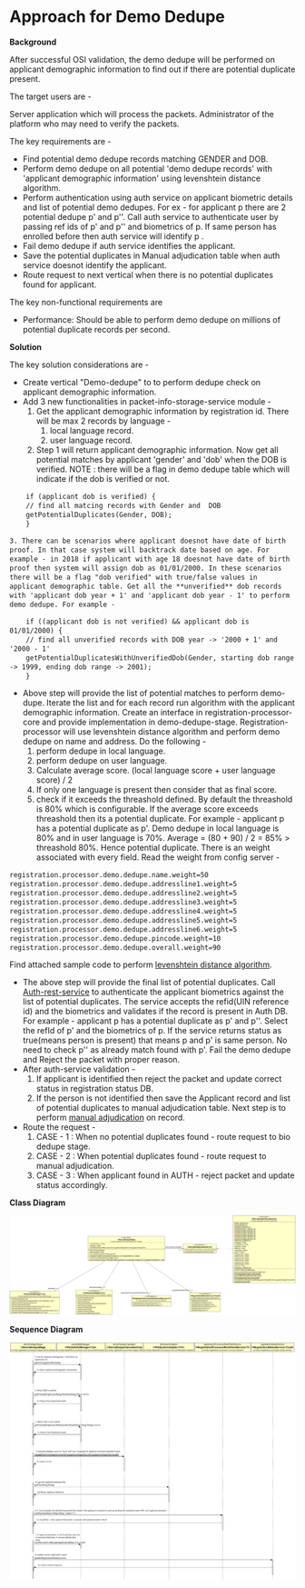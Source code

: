 # Approach for Demo Dedupe

**Background**

After successful OSI validation, the demo dedupe will be performed on applicant demographic information to find out if there are potential duplicate present.

The target users are -

Server application which will process the packets.
Administrator of the platform who may need to verify the packets.

The key requirements are -
-	Find potential demo dedupe records matching GENDER and DOB.
-	Perform demo dedupe on all potential 'demo dedupe records' with 'applicant demographic information' using levenshtein distance algorithm.
-	Perform authentication using auth service on applicant biometric details and list of potential demo dedupes. For ex - for applicant p there are 2 potential dedupe p' and p''. Call auth service to authenticate user by passing ref ids of p' and p'' and biometrics of p. If same person has enrolled before then auth service will identify p .
- Fail demo dedupe if auth service identifies the applicant.
- Save the potential duplicates in Manual adjudication table when auth service doesnot identify the applicant.
-	Route request to next vertical when there is no potential duplicates found for applicant.

The key non-functional requirements are
-	Performance: Should be able to perform demo dedupe on millions of potential duplicate records per second.

**Solution**

The key solution considerations are -
- Create vertical "Demo-dedupe" to to perform dedupe check on applicant demographic information.
- Add 3 new functionalities in packet-info-storage-service module -
	1. Get the applicant demographic information by registration id. There will be max 2 records by language -
		1) local language record.
		2) user language record.
	2. Step 1 will return applicant demographic information. Now get all potential matches by applicant 'gender' and 'dob' when the DOB is verified. NOTE : there will be a flag in demo dedupe table which will indicate if the dob is verified or not.
```
	if (applicant dob is verified) {
	// find all matcing records with Gender and  DOB
	getPotentialDuplicates(Gender, DOB);
	}
```
	3. There can be scenarios where applicant doesnot have date of birth proof. In that case system will backtrack date based on age. For example - in 2018 if applicant with age 18 doesnot have date of birth proof then system will assign dob as 01/01/2000. In these scenarios there will be a flag "dob verified" with true/false values in applicant demographic table. Get all the **unverified** dob records with 'applicant dob year + 1' and 'applicant dob year - 1' to perform demo dedupe. For example -
```
	if ((applicant dob is not verified) && applicant dob is 01/01/2000) {
	// find all unverified records with DOB year -> '2000 + 1' and '2000 - 1'
	getPotentialDuplicatesWithUnverifiedDob(Gender, starting dob range -> 1999, ending dob range -> 2001);
	}
```
-  Above step will provide the list of potential matches to perform demo-dupe.  Iterate the list and for each record run algorithm with the applicant demographic information. Create an interface in registration-processor-core and provide implementation in demo-dedupe-stage. Registration-processor will use levenshtein distance algorithm and perform demo dedupe on name and address. Do the following -
	1. perform dedupe in local language.
	2. perform dedupe on user language.
	3. Calculate average score. (local language score + user language score) / 2
	4. If only one language is present then consider that as final score.
	5. check if it exceeds the threashold defined. By default the threashold is 80% which is configurable. If the average score exceeds threashold then its a potential duplicate.
	For example - applicant p has a potential duplicate as p'. Demo dedupe in local language is 80% and in user language is 70%. Average = (80 + 90) / 2 = 85% > threashold 80%. Hence potential duplicate.
There is an weight associated with every field. Read the weight from config server -
```
registration.processor.demo.dedupe.name.weight=50
registration.processor.demo.dedupe.addressline1.weight=5
registration.processor.demo.dedupe.addressline2.weight=5
registration.processor.demo.dedupe.addressline3.weight=5
registration.processor.demo.dedupe.addressline4.weight=5
registration.processor.demo.dedupe.addressline5.weight=5
registration.processor.demo.dedupe.addressline6.weight=5
registration.processor.demo.dedupe.pincode.weight=10
registration.processor.demo.dedupe.overall.weight=90
```
Find attached sample code to perform [levenshtein distance algorithm](https://en.wikipedia.org/wiki/Levenshtein_distance). 
- The above step will provide the final list of potential duplicates. Call [Auth-rest-service](https://github.com/mosip/mosip/blob/DEV/design/authentication/Auth_Request_REST_service.md) to authenticate the applicant biometrics against the list of potential duplicates. The service accepts the refid(UIN reference id) and the biometrics and validates if the record is present in Auth DB. For example - applicant p has a potential duplicate as p' and p''. Select the refId of p' and the biometrics of p. If the service returns status as true(means person is present) that means p and p' is same person.  No need to check p'' as already match found with p'. Fail the demo dedupe and Reject the packet with proper reason.
- After auth-service validation -
	1. If applicant is identified then reject the packet and update correct status in registration status DB. 
	2. If the person is not identified then save the Applicant record and list of potential duplicates to manual adjudication table. Next step is to perform [manual adjudication](https://github.com/mosip/mosip/blob/DEV/design/registration-processor/Approach_for_manual_adjudication.md) on record.
- Route the request -
	1. CASE - 1 : When no potential duplicates found - route request to bio dedupe stage.
	2. CASE - 2 : When potential duplicates found - route request to manual adjudication.
	3. CASE - 3 : When applicant found in AUTH - reject packet and update status accordingly.


**Class Diagram**

![Demo dedupe class diagram](_images/demo_dedupe_class_diagram.png)

**Sequence Diagram**

![Demo dedupe sequence diagram](_images/demo_dedupe_seq_diagram.png)



